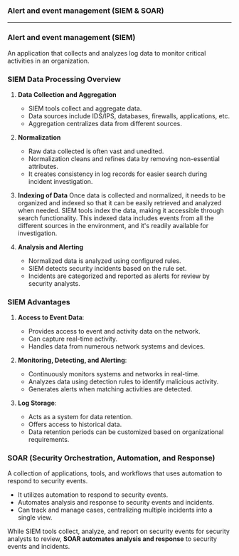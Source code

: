 ### Alert and event management (SIEM & SOAR)

---

### Alert and event management (SIEM)

An application that collects and analyzes log data to monitor critical activities in an organization. 

### SIEM Data Processing Overview

1. **Data Collection and Aggregation**
   
   - SIEM tools collect and aggregate data.
   - Data sources include IDS/IPS, databases, firewalls, applications, etc.
   - Aggregation centralizes data from different sources.

2. **Normalization**
   
   - Raw data collected is often vast and unedited.
   - Normalization cleans and refines data by removing non-essential attributes.
   - It creates consistency in log records for easier search during incident investigation.

3. **Indexing of Data**
   Once data is collected and normalized, it needs to be organized and indexed so that it can be easily retrieved and analyzed when needed. SIEM tools index the data, making it accessible through search functionality. This indexed data includes events from all the different sources in the environment, and it's readily available for investigation.

4. **Analysis and Alerting**
   
   - Normalized data is analyzed using configured rules.
   - SIEM detects security incidents based on the rule set.
   - Incidents are categorized and reported as alerts for review by security analysts.

### SIEM Advantages

1. **Access to Event Data**:
   
   - Provides access to event and activity data on the network.
   - Can capture real-time activity.
   - Handles data from numerous network systems and devices.

2. **Monitoring, Detecting, and Alerting**:
   
   - Continuously monitors systems and networks in real-time.
   - Analyzes data using detection rules to identify malicious activity.
   - Generates alerts when matching activities are detected.

3. **Log Storage**:
   
   - Acts as a system for data retention.
   - Offers access to historical data.
   - Data retention periods can be customized based on organizational requirements.

### SOAR (Security Orchestration, Automation, and Response)

A collection of applications, tools, and workflows that uses automation to respond to security events.

- It utilizes automation to respond to security events.
- Automates analysis and response to security events and incidents.
- Can track and manage cases, centralizing multiple incidents into a single view.

While SIEM tools collect, analyze, and report on security events for security analysts to review, **SOAR automates analysis and response** to security events and incidents.
